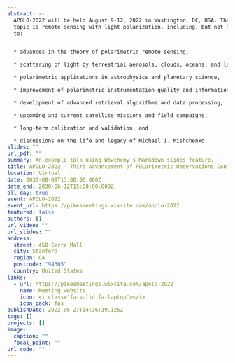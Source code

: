 ```yaml
---
abstract: >-
  APOLO-2022 will be held August 9-12, 2022 in Washington, DC, USA. The primary
  topic is remote sensing with light polarization, including, but not limited
  to:


  * advances in the theory of polarimetric remote sensing, 

  * scattering of light by terrestrial aerosols, clouds, oceans, and land surfaces, 

  * polarimetric applications in astrophysics and planetary science,

  * improvement of polarimetric instrumentation quality and information content, 

  * development of advanced retrieval algorithms and data processing, 

  * upcoming and current satellite missions and field campaigns,

  * long-term calibration and validation, and

  * discussions on the life and legacy of Michael I. Mishchenko
slides: ""
url_pdf: ""
summary: An example talk using Wowchemy's Markdown slides feature.
title: APOLO-2022 - Third Advancement of POLarimetric Observations Conference
location: Virtual
date: 2030-08-09T13:00:00.000Z
date_end: 2030-06-12T15:00:00.000Z
all_day: true
event: APOLO-2022
event_url: https://pikesmeetings.wixsite.com/apolo-2022
featured: false
authors: []
url_video: ""
url_slides: ""
address:
  street: 450 Serra Mall
  city: Stanford
  region: CA
  postcode: "94305"
  country: United States
links:
  - url: https://pikesmeetings.wixsite.com/apolo-2022
    name: Meeting website
    icon: <i class="fa-solid fa-laptop"></i>
    icon_pack: fas
publishDate: 2022-06-27T14:36:39.126Z
tags: []
projects: []
image:
  caption: ""
  focal_point: ""
url_code: ""
---
```

